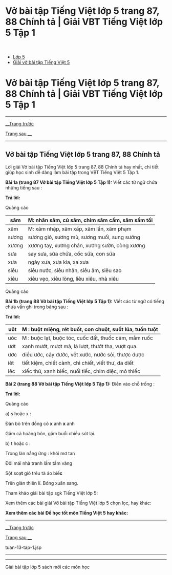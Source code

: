 # Vở bài tập Tiếng Việt lớp 5 trang 87, 88 Chính tả | Giải VBT Tiếng Việt lớp 5 Tập 1

﻿

  * [Lớp 5](https://vietjack.com/series/lop-5.jsp)
  * [Giải vở bài tập Tiếng Việt 5](https://vietjack.com/giai-vo-bai-tap-tieng-viet-5/index.jsp)



# Vở bài tập Tiếng Việt lớp 5 trang 87, 88 Chính tả | Giải VBT Tiếng Việt lớp 5 Tập 1

* * *

[__Trang trước](https://vietjack.com/giai-vo-bai-tap-tieng-viet-5/tuan-13-tap-1.jsp)

[Trang sau __](https://vietjack.com/giai-vo-bai-tap-tieng-viet-5/tuan-13-tap-1.jsp)

* * *

## Vở bài tập Tiếng Việt lớp 5 trang 87, 88 Chính tả

Lời giải Vở bài tập Tiếng Việt lớp 5 trang 87, 88 Chính tả hay nhất, chi tiết giúp học sinh dễ dàng làm bài tập trong VBT Tiếng Việt 5 Tập 1.

**Bài 1a (trang 87 Vở bài tập Tiếng Việt lớp 5 Tập 1):** Viết các từ ngữ chứa những tiếng sau :

**Trả lời:**

Quảng cáo

sâm | M: nhân sâm, củ sâm, chim sâm cầm, sâm sẩm tối  
---|---  
xâm | M: xâm nhập, xâm xấp, xâm lấn, xâm phạm  
sương | sương gió, sương mù, sương muối, sung sướng  
xương | xương tay, xương chân, xương sườn, còng xương  
sưa | say sưa, sửa chữa, cốc sữa, con sứa  
xưa | ngày xưa, xưa kia, xa xưa  
siêu | siêu nước, siêu nhân, siêu âm, siêu sao  
xiêu | xiêu vẹo, xiêu lòng, liêu xiêu, nhà xiêu  
  
Quảng cáo

**Bài 1b (trang 88 Vở bài tập Tiếng Việt lớp 5 Tập 1):** Viết các từ ngữ có tiếng chứa vần ghi trong bảng sau :

**Trả lời:**

uôt | M : buột miệng, rét buốt, con chuột, suốt lúa, tuồn tuột  
---|---  
uôc | M : buộc lạt, buộc tóc, cuốc đất, thuốc cảm, mắm ruốc  
ươt | xanh mướt, mượt mà, là lượt, thướt tha, vượt qua.  
ươc | điều ước, cây đước, vết xước, nước sôi, thược dược  
iêt | tiết kiệm, chiết cành, chì chiết, viết thư, da diết  
iêc | xiếc thú, xanh biếc, nuối tiếc, chim diệc, mỏ thiếc  
  
**Bài 2 (trang 88 Vở bài tập Tiếng Việt lớp 5 Tập 1):** Điền vào chỗ trống : 

**Trả lời:**

Quảng cáo

a) s hoặc x :

Đàn bò trên đồng cỏ **x** anh **x** anh

Gặm cả hoàng hôn, gặm buổi chiều sót lại.

b) t hoặc c :

Trong làn nắng ửng : khói mơ tan

Đôi mái nhà tranh lấm tấm vàng

Sột soạ**t** gió trêu tà áo biế**c**

Trên giàn thiên lí. Bóng xuân sang.

Tham khảo giải bài tập sgk Tiếng Việt lớp 5:

Xem thêm các bài giải Vở bài tập Tiếng Việt lớp 5 chọn lọc, hay khác:

**Xem thêm các bài Để học tốt môn Tiếng Việt 5 hay khác:**

* * *

[__Trang trước](https://vietjack.com/giai-vo-bai-tap-tieng-viet-5/tuan-13-tap-1.jsp)

[Trang sau __](https://vietjack.com/giai-vo-bai-tap-tieng-viet-5/tuan-13-tap-1.jsp)

tuan-13-tap-1.jsp

* * *

* * *

Giải bài tập lớp 5 sách mới các môn học
